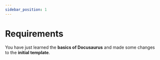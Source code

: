 ```yaml
---
sidebar_position: 1
---
```


# Requirements

You have just learned the **basics of Docusaurus** and made some changes to the 
**initial template**.
